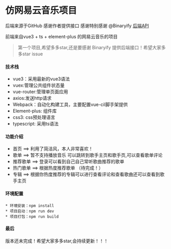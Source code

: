 # 仿网易云音乐项目

后端来源于GitHub
感谢作者提供接口
感谢特别感谢 @Binaryify [后端API](https://github.com/Binaryify/NeteaseCloudMusicApi)

前端来自vue3 + ts + element-plus 的网易云音乐的项目

> 第一个项目,希望多多star,还是要感谢 Binaryify 提供后端接口！希望大家多多star issue

#### 技术栈

* vue3：采用最新的vue3语法
* vuex:管理公共组件状态量
* vue-router:管理单页面应用
* axios:发送http请求
* Webpack：自动化构建工具，主要配置vue-cil脚手架提供
* Element-plus: 组件库
* css3: css预处理语言
* typescript: 采用ts语法

#### 功能介绍

* 首页 ==> 利用了简洁风，本人非常喜欢！
* 歌单 ==> 暂不支持播放音乐 可以跳转到歌手主页和歌手页,可以查看歌单评论
* 推荐歌单 ==> 登录可以看到自己自己常听歌曲推荐的歌单
* 热门歌单 ==> 根据热度推荐歌单 （待完成！）
* 专辑 ==> 根据你热度推荐的专辑可以进行查看评论和查看歌曲还可以查看到歌手主页

#### 环境配置

``` 
* 环境安装：npm install
* 项目启动：npm run dev
* 项目打包：npm run build
```

#### 最后

版本还未完成！希望大家多多star,会持续更新！！！

